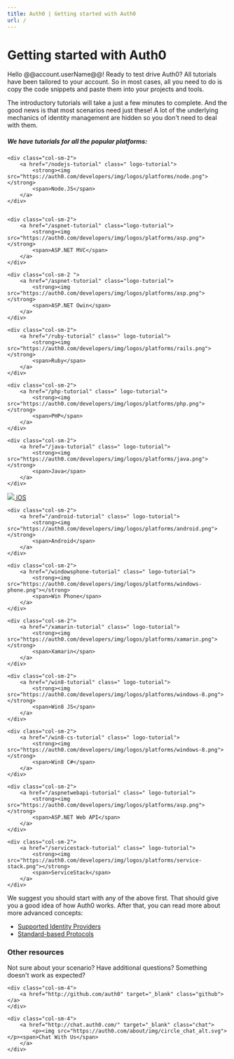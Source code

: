 ```yaml
---
title: Auth0 | Getting started with Auth0
url: /
---
```

# Getting started with Auth0

Hello @@account.userName@@! Ready to test drive Auth0? All tutorials have been tailored to your account. So in most cases, all you need to do is copy the code snippets and paste them into your projects and tools.

The introductory tutorials will take a just a few minutes to complete. And the good news is that most scenarios need just these! A lot of the underlying mechanics of identity management are hidden so you don't need to deal with them.

##### We have tutorials for all the popular platforms:


<div class="row getting-started-logos clearfix">

	<div class="col-sm-2">
		<a href="/nodejs-tutorial" class=" logo-tutorial">
			<strong><img src="https://auth0.com/developers/img/logos/platforms/node.png"></strong>
			<span>Node.JS</span>
		</a>
	</div>


	<div class="col-sm-2">
		<a href="/aspnet-tutorial" class="logo-tutorial">
			<strong><img src="https://auth0.com/developers/img/logos/platforms/asp.png"></strong>
			<span>ASP.NET MVC</span>
		</a>
	</div>

	<div class="col-sm-2 ">
		<a href="/aspnet-tutorial" class="logo-tutorial">
			<strong><img src="https://auth0.com/developers/img/logos/platforms/asp.png"></strong>
			<span>ASP.NET Owin</span>
		</a>
	</div>

	<div class="col-sm-2">
		<a href="/ruby-tutorial" class=" logo-tutorial">
			<strong><img src="https://auth0.com/developers/img/logos/platforms/rails.png"></strong>
			<span>Ruby</span>
		</a>
	</div>

	<div class="col-sm-2">
		<a href="/php-tutorial" class=" logo-tutorial">
			<strong><img src="https://auth0.com/developers/img/logos/platforms/php.png"></strong>
			<span>PHP</span>
		</a>
	</div>

	<div class="col-sm-2">
		<a href="/java-tutorial" class=" logo-tutorial">
			<strong><img src="https://auth0.com/developers/img/logos/platforms/java.png"></strong>
			<span>Java</span>
		</a>
	</div>
</div>

<div class="row getting-started-logos clearfix">
	<div class="col-sm-2">
		<a href="/ios-tutorial" class=" logo-tutorial">
			<strong><img src="https://auth0.com/developers/img/logos/platforms/ios.png"></strong>
			<span>iOS</span>
		</a>
	</div>

	<div class="col-sm-2">
		<a href="/android-tutorial" class=" logo-tutorial">
			<strong><img src="https://auth0.com/developers/img/logos/platforms/android.png"></strong>
			<span>Android</span>
		</a>
	</div>

	<div class="col-sm-2">
		<a href="/windowsphone-tutorial" class=" logo-tutorial">
			<strong><img src="https://auth0.com/developers/img/logos/platforms/windows-phone.png"></strong>
			<span>Win Phone</span>
		</a>
	</div>

	<div class="col-sm-2">
		<a href="/xamarin-tutorial" class=" logo-tutorial">
			<strong><img src="https://auth0.com/developers/img/logos/platforms/xamarin.png"></strong>
			<span>Xamarin</span>
		</a>
	</div>

	<div class="col-sm-2">
		<a href="/win8-tutorial" class=" logo-tutorial">
			<strong><img src="https://auth0.com/developers/img/logos/platforms/windows-8.png"></strong>
			<span>Win8 JS</span>
		</a>
	</div>

	<div class="col-sm-2">
		<a href="/win8-cs-tutorial" class=" logo-tutorial">
			<strong><img src="https://auth0.com/developers/img/logos/platforms/windows-8.png"></strong>
			<span>Win8 C#</span>
		</a>
	</div>
</div>


<div class="row getting-started-logos clearfix">

	<div class="col-sm-2">
		<a href="/aspnetwebapi-tutorial" class=" logo-tutorial">
			<strong><img src="https://auth0.com/developers/img/logos/platforms/asp.png"></strong>
			<span>ASP.NET Web API</span>
		</a>
	</div>

	<div class="col-sm-2">
		<a href="/servicestack-tutorial" class=" logo-tutorial">
			<strong><img src="https://auth0.com/developers/img/logos/platforms/service-stack.png"></strong>
			<span>ServiceStack</span>
		</a>
	</div>
</div>

We suggest you should start with any of the above first. That should give you a good idea of how Auth0 works. After that, you can read more about more advanced concepts:

- [Supported Identity Providers](identityproviders)
- [Standard-based Protocols](protocols)

### Other resources

Not sure about your scenario? Have additional questions? Something doesn't work as expected?

<div class="find-us row">
	<div class="col-sm-4">
		<a href="http://twitter.com/authzero" target="_blank" class="twitter"></a>
	</div>

	<div class="col-sm-4">
		<a href="http://github.com/auth0" target="_blank" class="github"></a>
	</div>

	<div class="col-sm-4">
		<a href="http://chat.auth0.com/" target="_blank" class="chat">
			<p><img src="https://auth0.com/about/img/circle_chat_alt.svg"></p><span>Chat With Us</span>
		</a>
	</div>
</div>
